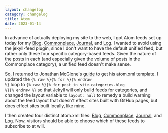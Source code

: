```yaml
---
layout: changelog
category: changelog
title: Atom
date: 2023-01-14
---
```


In advance of actually deploying my site to the web, I got Atom feeds set up today for my [Blog](/blog), [Commonplace](/collections/documents/commonplace), [Journal](/collections/documents/journal), and [Log](/about/log). I wanted to avoid using the jekyll-feed plugin, since I don't want to have the default unified feed, but rather only these four specific category-based feeds. Given the nature of the posts in each (and especially given the volume of posts in the Commonplace category), a unified feed doesn't make sense.

So, I returned to Jonathan McGlone's [guide](https://jmcglone.com/guides/github-pages/) to get his atom.xml template. I updated the <code>{% raw %}{% for %}{% endraw %}</code> loop to <code>{% raw %}{% for post in site.categories.blog %}{% endraw %}</code> so that Jekyll will only build feeds for categories, and changed the layout variable to <code>layout: null</code> to remedy a build warning about the feed layout that doesn't effect sites built with GitHub pages, but does effect sites built locally, like mine.

I then created four distinct atom.xml files: [Blog](/blog/atom.xml), [Commonplace](/collections/documents/commonplace/atom.xml), [Journal](/collections/documents/journal/atom.xml), and [Log](/about/log/atom.xml). Now, visitors should be able to choose which of these feeds to subscribe to at will.
